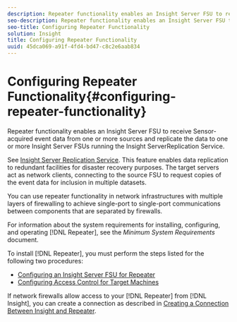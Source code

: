 ```yaml
---
description: Repeater functionality enables an Insight Server FSU to receive Sensor-acquired event data from one or more sources and replicate the data to one or more Insight Server FSUs running the Insight ServerReplication Service.
seo-description: Repeater functionality enables an Insight Server FSU to receive Sensor-acquired event data from one or more sources and replicate the data to one or more Insight Server FSUs running the Insight ServerReplication Service.
seo-title: Configuring Repeater Functionality
solution: Insight
title: Configuring Repeater Functionality
uuid: 45dca069-a91f-4fd4-bd47-c8c2e6aab834
---
```


# Configuring Repeater Functionality{#configuring-repeater-functionality}

Repeater functionality enables an Insight Server FSU to receive Sensor-acquired event data from one or more sources and replicate the data to one or more Insight Server FSUs running the Insight ServerReplication Service.

See [Insight Server Replication Service](../../../../home/c-inst-svr/c-ins-svr-rep-svc/c-ins-svr-rep-svc.md#concept-926e654e80d943a0b6ac44a82a510d92). This feature enables data replication to redundant facilities for disaster recovery purposes. The target servers act as network clients, connecting to the source FSU to request copies of the event data for inclusion in multiple datasets.

You can use repeater functionality in network infrastructures with multiple layers of firewalling to achieve single-port to single-port communications between components that are separated by firewalls.

For information about the system requirements for installing, configuring, and operating [!DNL Repeater], see the *Minimum System Requirements* document.

To install [!DNL Repeater], you must perform the steps listed for the following two procedures:

* [Configuring an Insight Server FSU for Repeater](../../../../home/c-inst-svr/c-rptr-fntly/c-cnfg-rptr-fntly/t-cfg-fsu-rptr.md#task-1ad7fa5777b845f4bd398f97226e56b2)
* [Configuring Access Control for Target Machines](../../../../home/c-inst-svr/c-rptr-fntly/c-cnfg-rptr-fntly/t-cfg-acc-ctrll-tgt-mach.md#task-0e49953728444839bc0a26234501a4c5)

If network firewalls allow access to your [!DNL Repeater] from [!DNL Insight], you can create a connection as described in [Creating a Connection Between Insight and Repeater](../../../../home/c-inst-svr/c-rptr-fntly/c-cnfg-rptr-fntly/t-crt-conn-ins-rptr.md#task-785bfe5f0e31484683e4345038add118). 
